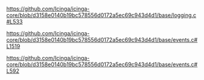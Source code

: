 https://github.com/Icinga/icinga-core/blob/d3158e0140b19bc578556d0172a5ec69c943d4d1/base/logging.c#L533

https://github.com/Icinga/icinga-core/blob/d3158e0140b19bc578556d0172a5ec69c943d4d1/base/events.c#L1519

https://github.com/Icinga/icinga-core/blob/d3158e0140b19bc578556d0172a5ec69c943d4d1/base/events.c#L592
